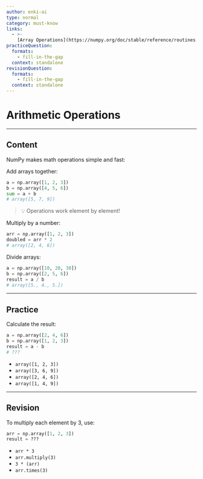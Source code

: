 ```yaml
---
author: enki-ai
type: normal
category: must-know
links:
  - >-
    [Array Operations](https://numpy.org/doc/stable/reference/routines.math.html){website}
practiceQuestion:
  formats:
    - fill-in-the-gap
  context: standalone
revisionQuestion:
  formats:
    - fill-in-the-gap
  context: standalone
---
```


# Arithmetic Operations

---

## Content

NumPy makes math operations simple and fast:

Add arrays together:

```python
a = np.array([1, 2, 3])
b = np.array([4, 5, 6])
sum = a + b
# array([5, 7, 9])
```

> 💡 Operations work element by element!

Multiply by a number:

```python
arr = np.array([1, 2, 3])
doubled = arr * 2
# array([2, 4, 6])
```

Divide arrays:

```python
a = np.array([10, 20, 30])
b = np.array([2, 5, 6])
result = a / b
# array([5., 4., 5.])
```

---

## Practice

Calculate the result:

```python
a = np.array([2, 4, 6])
b = np.array([1, 2, 3])
result = a - b
# ???
```

- `array([1, 2, 3])`
- `array([3, 6, 9])`
- `array([2, 4, 6])`
- `array([1, 4, 9])`

---

## Revision

To multiply each element by 3, use:

```python
arr = np.array([1, 2, 3])
result = ???
```

- `arr * 3`
- `arr.multiply(3)`
- `3 * (arr)`
- `arr.times(3)`
